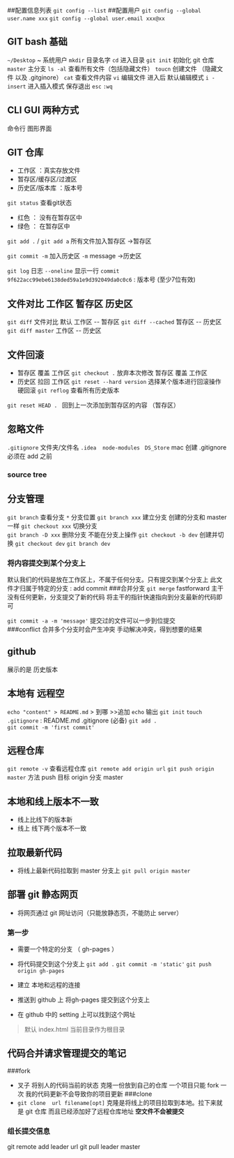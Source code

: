 ##配置信息列表
`git config --list`
##配置用户
`git config --global user.name xxx`
`git config --global user.email xxx@xx`
## GIT bash 基础
`~/Desktop`  ~ 系统用户
`mkdir` 目录名字
`cd`  进入目录
`git init` 初始化 git 仓库
`master`  主分支
`ls -al` 查看所有文件（包括隐藏文件）
`toucn`  创建文件 （隐藏文件 以及 .gitginore）
`cat`   查看文件内容
`vi`   编辑文件
       进入后 默认编辑模式   `i - insert` 进入插入模式    保存退出  `esc`  `:wq`   




## CLI GUI 两种方式 
命令行  图形界面
## GIT 仓库
- 工作区       ：真实存放文件  
- 暂存区/缓存区/过渡区 
- 历史区/版本库   ：版本号

`git status` 查看git状态
- 红色 ： 没有在暂存区中
- 绿色 ： 在暂存区中

`git add .` / `git add a`  所有文件加入暂存区    ->暂存区

`git commit -m`   加入历史区  `-m` message      ->历史区 

`git log`  日志    `--oneline`  显示一行 
`commit 9f622acc99ebe6138ded59a1e9d392049da0c0c6`  : 版本号  (至少7位有效)

## 文件对比 工作区 暂存区 历史区
`git diff`  文件对比  默认 工作区 -- 暂存区
`git diff --cached`  暂存区 -- 历史区
`git diff master`    工作区 -- 历史区

## 文件回滚
- 暂存区 覆盖 工作区
`git checkout .`  放弃本次修改 暂存区 覆盖 工作区
- 历史区 拉回 工作区
`git reset --hard version`  选择某个版本进行回滚操作    硬回滚
`git reflog`   查看所有历史版本

`git reset HEAD . ` 回到上一次添加到暂存区的内容 （暂存区）
## 忽略文件
`.gitignore`   文件夹/文件名  `.idea  node-modules ` `DS_Store` mac
创建 .gitignore  必须在 add 之前


### source tree

## 分支管理
`git branch`  查看分支  `*` 分支位置
`git branch xxx`    建立分支          创建的分支和 master 一样
`git checkout xxx`  切换分支    
`git branch -D xxx`  删除分支   不能在分支上操作
`git checkout -b dev`  创建并切换    `git checkout dev` `git branch dev`
### 将内容提交到某个分支上
默认我们的代码是放在工作区上，不属于任何分支。只有提交到某个分支上 此文件才归属于特定的分支 : add commit
###合并分支
`git merge`  fastforward  主干没有任何更新，分支提交了新的代码 将主干的指针快速指向到分支最新的代码即可

`git commit -a -m 'message'` 提交过的文件可以一步到位提交   
###conflict
合并多个分支时会产生冲突
手动解决冲突，得到想要的结果


## github
展示的是 历史版本
## 本地有 远程空
`echo "content" > README.md`     > 到哪  >>追加  `echo` 输出
`git init`
`touch .gitignore`      : README.md  .gitignore  (必备)
`git add .`  
`git commit -m 'first commit'`


## 远程仓库
`git remote -v`  查看远程仓库
`git remote add origin url` 
`git push origin master`     方法 push  目标 origin 分支 master 

## 本地和线上版本不一致
- 线上比线下的版本新
- 线上 线下两个版本不一致

## 拉取最新代码
- 将线上最新代码拉取到 master 分支上
`git pull origin master`


## 部署 git 静态网页
- 将网页通过 git 网址访问（只能放静态页，不能防止 server）
### 第一步
- 需要一个特定的分支 （ gh-pages ）
- 将代码提交到这个分支上
  `git add .`
  `git commit -m 'static'`
  `git push origin gh-pages`
- 建立 本地和远程的连接
- 推送到 github 上 将gh-pages 提交到这个分支上

- 在 github 中的 setting 上可以找到这个网址
> 默认 index.html  当前目录作为根目录

## 代码合并请求管理提交的笔记
###fork 
- 叉子 将别人的代码当前的状态 克隆一份放到自己的仓库 
    一个项目只能 fork 一次
    我的代码更新不会导致你的项目更新
###clone
- `git clone  url filename[opt]`  克隆是将线上的项目拉取到本地。拉下来就是 git 仓库
                                    而且已经添加好了远程仓库地址
**空文件不会被提交**

### 组长提交信息

git remote add leader url
git pull leader master




